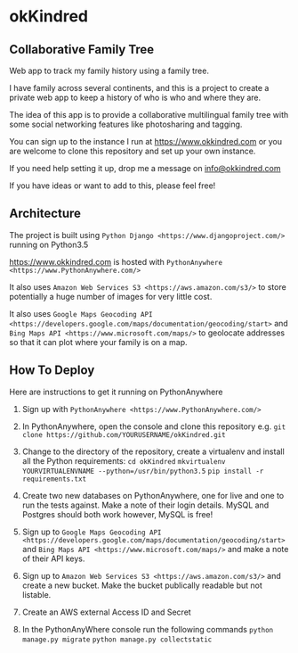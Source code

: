 okKindred
============

Collaborative Family Tree
-------------------------
Web app to track my family history using a family tree.

I have family across several continents, and this is a project to create a private web app to keep a history of who is who and where they are.

The idea of this app is to provide a collaborative multilingual family tree with some social networking features like photosharing and tagging.

You can sign up to the instance I run at https://www.okkindred.com
or you are welcome to clone this repository and set up your own instance.  

If you need help setting it up, drop me a message on info@okkindred.com 


If you have ideas or want to add to this, please feel free!


Architecture
------------
The project is built using `Python Django <https://www.djangoproject.com/>` running on Python3.5

https://www.okkindred.com is hosted with `PythonAnywhere <https://www.PythonAnywhere.com/>`  

It also uses `Amazon Web Services S3 <https://aws.amazon.com/s3/>`  to store potentially a huge number of images for very little cost. 

It also uses `Google Maps Geocoding API <https://developers.google.com/maps/documentation/geocoding/start>` and `Bing Maps API <https://www.microsoft.com/maps/>` to geolocate addresses
so that it can plot where your family is on a map.



How To Deploy
-------------
Here are instructions to get it running on PythonAnywhere

1. Sign up with `PythonAnywhere <https://www.PythonAnywhere.com/>`  

2. In PythonAnywhere, open the console and clone this repository
e.g. ``git clone https://github.com/YOURUSERNAME/okKindred.git``

3. Change to the directory of the repository, create a virtualenv and install all the Python requirements:
 ``cd okKindred``
 ``mkvirtualenv YOURVIRTUALENVNAME --python=/usr/bin/python3.5``
 ``pip install -r requirements.txt``

4. Create two new databases on PythonAnywhere, one for live and one to run the tests against.  Make a note of their login details.  MySQL and Postgres should both work however, MySQL is free!

5. Sign up to `Google Maps Geocoding API <https://developers.google.com/maps/documentation/geocoding/start>` and `Bing Maps API <https://www.microsoft.com/maps/>` and make a note of their API keys.

6. Sign up to `Amazon Web Services S3 <https://aws.amazon.com/s3/>` and create a new bucket.  Make the bucket publically readable but not listable.  

7. Create an AWS external Access ID and Secret


8. In the PythonAnyWhere console run the following commands
 ``python manage.py migrate``
 ``python manage.py collectstatic``
 
